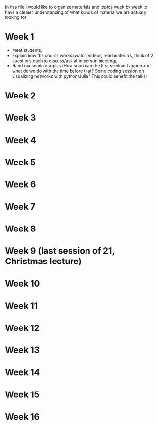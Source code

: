 In this file i would like to organize materials and topics week by week to have a clearer understanding of what kunds of material we are actually looking for

# Week 1
* Meet students, 
* Explain how the course works (watch videos, read materials, think of 2 questions each to discuss/ask at in person meeting), 
* Hand out seminar topics (How soon can the first seminar happen and what do we do with the time before that? Some coding session on visualizing networks with python/Julia? This could benefit the talks)

# Week 2

# Week 3

# Week 4

# Week 5

# Week 6

# Week 7

# Week 8

# Week 9 (last session of 21, Christmas lecture)

# Week 10

# Week 11

# Week 12

# Week 13

# Week 14

# Week 15

# Week 16
